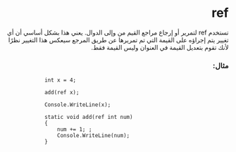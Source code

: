 # <div dir=rtl> ref
<div dir=rtl>تستخدم  ref لتمرير أو إرجاع مراجع القيم من وإلى الدوال. يعني هذا بشكل أساسي أن أي تغيير يتم إجراؤه على القيمة التي تم تمريرها عن طريق المرجع سيعكس هذا التغيير نظرًا لأنك تقوم بتعديل القيمة في العنوان وليس القيمة فقط.<div>

### <div dir=rtl> مثال: <div>

<div dir=ltr>

```
			int x = 4;

            add(ref x); 

            Console.WriteLine(x);

            static void add(ref int num)
            {
                num += 1; ;
                Console.WriteLine(num);
            }
  ```
  
  <div>
